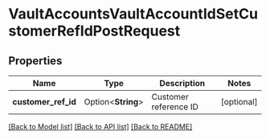 # VaultAccountsVaultAccountIdSetCustomerRefIdPostRequest

## Properties

Name | Type | Description | Notes
------------ | ------------- | ------------- | -------------
**customer_ref_id** | Option<**String**> | Customer reference ID | [optional]

[[Back to Model list]](../README.md#documentation-for-models) [[Back to API list]](../README.md#documentation-for-api-endpoints) [[Back to README]](../README.md)


